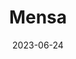 ---
title: "Mensa"
type: constellation
borders:
  - Chamaeleon
  - Dorado
  - Hydrus
  - Octans
  - Volans
date: 2023-06-24
hashtag: mensa
subdivision-of:
  - southern celestial hemisphere
tags:
  - constellation
---